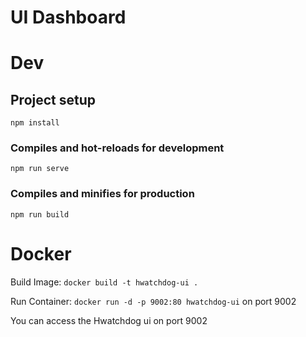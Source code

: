 # UI Dashboard



# Dev

## Project setup
```
npm install
```

### Compiles and hot-reloads for development
```
npm run serve
```

### Compiles and minifies for production
```
npm run build
```

# Docker

Build Image: ``docker build -t hwatchdog-ui .``

Run Container: ``docker run -d -p 9002:80 hwatchdog-ui`` on port 9002

You can access the Hwatchdog ui on port 9002
